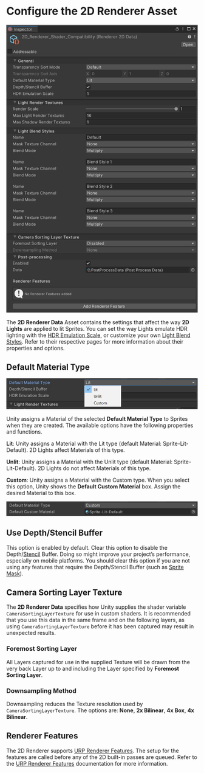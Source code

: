 # Configure the 2D Renderer Asset

![The 2D Renderer Data Asset property settings](Images/2D/2dRendererData_properties.png)

The **2D Renderer Data** Asset contains the settings that affect the way **2D Lights** are applied to lit Sprites. You can set the way Lights emulate HDR lighting with the [HDR Emulation Scale](HDREmulationScale.md), or customize your own [Light Blend Styles](LightBlendStyles.md). Refer to their respective pages for more information about their properties and options.

## Default Material Type

![The 2D Renderer Data Asset property settings](Images/2D/Default_Material_Type.png)

Unity assigns a Material of the selected **Default Material Type** to Sprites when they are created. The available options have the following properties and functions.

**Lit**:  Unity assigns a Material with the Lit type (default Material: Sprite-Lit-Default). 2D Lights affect Materials of this type.

**Unlit**: Unity assigns a Material with the Unlit type (default Material:  Sprite-Lit-Default). 2D Lights do not affect Materials of this type.

**Custom**: Unity assigns a Material with the Custom type. When you select this  option, Unity shows the **Default Custom Material** box. Assign the desired Material to this box.

![The 2D Renderer Data Asset property settings](Images/2D/Default_Custom_Material.png)

## Use Depth/Stencil Buffer

This option is enabled by default. Clear this option to disable the Depth/[Stencil](https://docs.unity3d.com/Manual/SL-Stencil.html) Buffer. Doing so might improve your project’s performance, especially on mobile platforms. You should clear this option if you are not using any features that require the Depth/Stencil Buffer (such as [Sprite Mask](https://docs.unity3d.com/Manual/class-SpriteMask.html)).

## Camera Sorting Layer Texture

The **2D Renderer Data** specifies how Unity supplies the shader variable `CameraSortingLayerTexture` for use in custom shaders. It is recommended that you use this data in the same frame and on the following layers, as using `CameraSortingLayerTexture` before it has been captured may result in unexpected results.
### Foremost Sorting Layer
All Layers captured for use in the supplied Texture will be drawn from the very back Layer up to and including the Layer specified by **Foremost Sorting Layer**.

### Downsampling Method
Downsampling reduces the Texture resolution used by `CameraSortingLayerTexture`. The options are: **None**, **2x Bilinear**, **4x Box**, **4x Bilinear**.

## Renderer Features

The 2D Renderer supports [URP Renderer Features](urp-renderer-feature.md). The setup for the features are called before any of the 2D built-in passes are queued. Refer to the [URP Renderer Features](urp-renderer-feature.md) documentation for more information.
